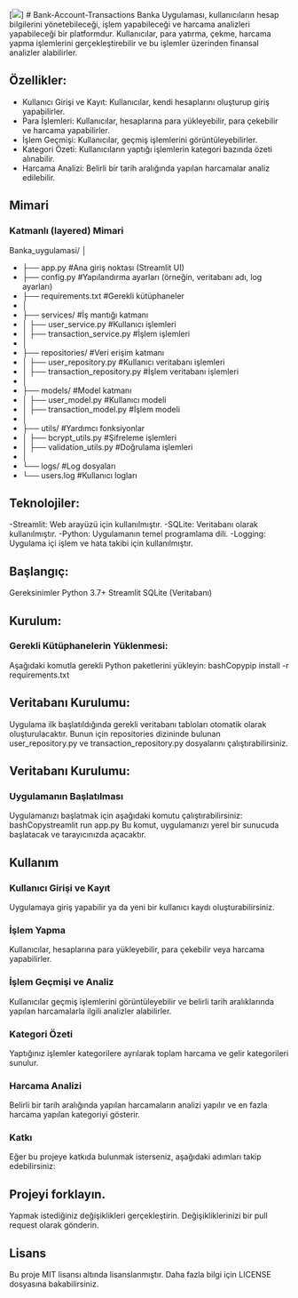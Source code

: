 [![](https://icons8.com/icon/43128/bank)] # Bank-Account-Transactions
Banka Uygulaması, kullanıcıların hesap bilgilerini yönetebileceği, işlem yapabileceği ve harcama analizleri yapabileceği bir platformdur. 
Kullanıcılar, para yatırma, çekme, harcama yapma işlemlerini gerçekleştirebilir ve bu işlemler üzerinden finansal analizler alabilirler.

## Özellikler:
- Kullanıcı Girişi ve Kayıt: Kullanıcılar, kendi hesaplarını oluşturup giriş yapabilirler.
- Para İşlemleri: Kullanıcılar, hesaplarına para yükleyebilir, para çekebilir ve harcama yapabilirler.
- İşlem Geçmişi: Kullanıcılar, geçmiş işlemlerini görüntüleyebilirler.
- Kategori Özeti: Kullanıcıların yaptığı işlemlerin kategori bazında özeti alınabilir.
- Harcama Analizi: Belirli bir tarih aralığında yapılan harcamalar analiz edilebilir.

## Mimari
### Katmanlı (layered) Mimari
Banka_uygulamasi/
│
- ├── app.py                     #Ana giriş noktası (Streamlit UI)
- ├── config.py                  #Yapılandırma ayarları (örneğin, veritabanı adı, log ayarları)
- ├── requirements.txt           #Gerekli kütüphaneler
- │
- ├── services/                  #İş mantığı katmanı
- │   ├── user_service.py        #Kullanıcı işlemleri
- │   ├── transaction_service.py #İşlem işlemleri
- │
- ├── repositories/              #Veri erişim katmanı
- │   ├── user_repository.py     #Kullanıcı veritabanı işlemleri
- │   ├── transaction_repository.py #İşlem veritabanı işlemleri
- │
- ├── models/                    #Model katmanı
- │   ├── user_model.py          #Kullanıcı modeli
- │   ├── transaction_model.py   #İşlem modeli
- │
- ├── utils/                     #Yardımcı fonksiyonlar
- │   ├── bcrypt_utils.py        #Şifreleme işlemleri
- │   ├── validation_utils.py    #Doğrulama işlemleri
- │
- └── logs/                      #Log dosyaları
-    └── users.log              #Kullanıcı logları

## Teknolojiler:
-Streamlit: Web arayüzü için kullanılmıştır.
-SQLite: Veritabanı olarak kullanılmıştır.
-Python: Uygulamanın temel programlama dili.
-Logging: Uygulama içi işlem ve hata takibi için kullanılmıştır.

## Başlangıç:
Gereksinimler
Python 3.7+
Streamlit
SQLite (Veritabanı)

## Kurulum:
### Gerekli Kütüphanelerin Yüklenmesi:
Aşağıdaki komutla gerekli Python paketlerini yükleyin:
bashCopypip install -r requirements.txt

## Veritabanı Kurulumu:
Uygulama ilk başlatıldığında gerekli veritabanı tabloları otomatik olarak oluşturulacaktır. 
Bunun için repositories dizininde bulunan user_repository.py ve transaction_repository.py dosyalarını çalıştırabilirsiniz.

## Veritabanı Kurulumu:
### Uygulamanın Başlatılması
Uygulamanızı başlatmak için aşağıdaki komutu çalıştırabilirsiniz:
bashCopystreamlit run app.py
Bu komut, uygulamanızı yerel bir sunucuda başlatacak ve tarayıcınızda açacaktır.

## Kullanım
### Kullanıcı Girişi ve Kayıt
Uygulamaya giriş yapabilir ya da yeni bir kullanıcı kaydı oluşturabilirsiniz.
### İşlem Yapma
Kullanıcılar, hesaplarına para yükleyebilir, para çekebilir veya harcama yapabilirler.
### İşlem Geçmişi ve Analiz
Kullanıcılar geçmiş işlemlerini görüntüleyebilir ve belirli tarih aralıklarında yapılan harcamalarla ilgili analizler alabilirler.
### Kategori Özeti
Yaptığınız işlemler kategorilere ayrılarak toplam harcama ve gelir kategorileri sunulur.
### Harcama Analizi
Belirli bir tarih aralığında yapılan harcamaların analizi yapılır ve en fazla harcama yapılan kategoriyi gösterir.
### Katkı
Eğer bu projeye katkıda bulunmak isterseniz, aşağıdaki adımları takip edebilirsiniz:

## Projeyi forklayın.
Yapmak istediğiniz değişiklikleri gerçekleştirin.
Değişikliklerinizi bir pull request olarak gönderin.

## Lisans
Bu proje MIT lisansı altında lisanslanmıştır. Daha fazla bilgi için LICENSE dosyasına bakabilirsiniz.

